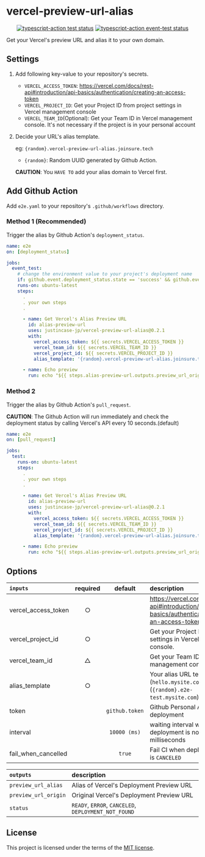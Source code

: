 # vercel-preview-url-alias

<p align="center">
  <a href="https://github.com/justincase-jp/vercel-preview-url-alias/actions"><img alt="typescript-action test status" src="https://github.com/justincase-jp/vercel-preview-url-alias/workflows/build-test/badge.svg"></a>
  <a href="https://github.com/justincase-jp/vercel-preview-url-alias/actions"><img alt="typescript-action event-test status" src="https://github.com/justincase-jp/vercel-preview-url-alias/workflows/event-test/badge.svg"></a>
</p>

Get your Vercel's preview URL and alias it to your own domain.

## Settings

1. Add following key-value to your repository's secrets.

   - `VERCEL_ACCESS_TOKEN`: https://vercel.com/docs/rest-api#introduction/api-basics/authentication/creating-an-access-token
   - `VERCEL_PROJECT_ID`: Get your Project ID from project settings in Vercel management console
   - `VERCEL_TEAM_ID`(Optional): Get your Team ID in Vercel management console. It's not necessary if the project is in your personal account

2. Decide your URL's alias template.

   eg: `{random}.vercel-preview-url-alias.joinsure.tech`

   - `{random}`: Random UUID generated by Github Action.

   **CAUTION**: You `HAVE TO` add your alias domain to Vercel first.

## Add Github Action

Add `e2e.yaml` to your repository's `.github/workflows` directory.

### Method 1 (**Recommended**)

Trigger the alias by Github Action's `deployment_status`.

```yaml
name: e2e
on: [deployment_status]

jobs:
  event_test:
    # change the environment value to your project's deployment name
    if: github.event.deployment_status.state == 'success' && github.event.deployment.environment == 'Preview'
    runs-on: ubuntu-latest
    steps:
      .
      . your own steps
      .

      - name: Get Vercel's Alias Preview URL
        id: alias-preview-url
        uses: justincase-jp/vercel-preview-url-alias@0.2.1
        with:
          vercel_access_token: ${{ secrets.VERCEL_ACCESS_TOKEN }}
          vercel_team_id: ${{ secrets.VERCEL_TEAM_ID }}
          vercel_project_id: ${{ secrets.VERCEL_PROJECT_ID }}
          alias_template: '{random}.vercel-preview-url-alias.joinsure.tech'

      - name: Echo preview
        run: echo "${{ steps.alias-preview-url.outputs.preview_url_origin }} vs ${{ steps.alias-preview-url.outputs.preview_url_alias }}"
```

### Method 2

Trigger the alias by Github Action's `pull_request`.

**CAUTION**: The Github Action will run immediately and check the deployment status by calling Vercel's API every 10 seconds.(default)

```yaml
name: e2e
on: [pull_request]

jobs:
  test:
    runs-on: ubuntu-latest
    steps:
      .
      . your own steps
      .

      - name: Get Vercel's Alias Preview URL
        id: alias-preview-url
        uses: justincase-jp/vercel-preview-url-alias@0.2.1
        with:
          vercel_access_token: ${{ secrets.VERCEL_ACCESS_TOKEN }}
          vercel_team_id: ${{ secrets.VERCEL_TEAM_ID }}
          vercel_project_id: ${{ secrets.VERCEL_PROJECT_ID }}
          alias_template: '{random}.vercel-preview-url-alias.joinsure.tech'

      - name: Echo preview
        run: echo "${{ steps.alias-preview-url.outputs.preview_url_origin }} vs ${{ steps.alias-preview-url.outputs.preview_url_alias }}"
```

## Options

| `inputs`            | required |    default     | description                                                                                      |
| :------------------ | :------: | :------------: | :----------------------------------------------------------------------------------------------- |
| vercel_access_token |    ○     |                | https://vercel.com/docs/rest-api#introduction/api-basics/authentication/creating-an-access-token |
| vercel_project_id   |    ○     |                | Get your Project ID from project settings in Vercel management console.                          |
| vercel_team_id      |    △     |                | Get your Team ID in Vercel management console.                                                   |
| alias_template      |    ○     |                | Your alias URL template. eg: (`hello.mysite.com`) or (`{random}.e2e-test.mysite.com`)            |
| token               |          | `github.token` | Github Personal Access Token deployment                                                          |
| interval            |          |  `10000 (ms)`  | waiting interval while deployment is not finished in milliseconds                                |
| fail_when_cancelled |          |     `true`     | Fail CI when deployment status is `CANCELED`                                                     |

| `outputs`            | description                                          |
| :------------------- | :--------------------------------------------------- |
| `preview_url_alias`  | Alias of Vercel's Deployment Preview URL             |
| `preview_url_origin` | Original Vercel's Deployment Preview URL             |
| `status`             | `READY`, `ERROR`, `CANCELED`, `DEPLOYMENT_NOT_FOUND` |

## License

This project is licensed under the terms of the [MIT license](/LICENSE).
